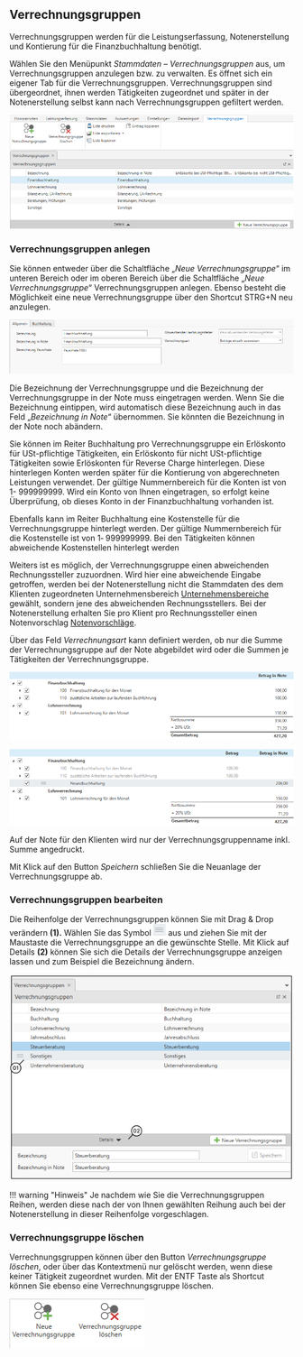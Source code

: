 ## Verrechnungsgruppen

Verrechnungsgruppen werden für die Leistungserfassung, Notenerstellung
und Kontierung für die Finanzbuchhaltung benötigt.

Wählen Sie den Menüpunkt *Stammdaten – Verrechnungsgruppen* aus, um
Verrechnungsgruppen anzulegen bzw. zu verwalten. Es öffnet sich ein
eigener Tab für die Verrechnungsgruppen. Verrechnungsgruppen sind
übergeordnet, ihnen werden Tätigkeiten zugeordnet und später in der
Notenerstellung selbst kann nach Verrechnungsgruppen gefiltert werden.


![](<img/image14.png>)

### Verrechnungsgruppen anlegen

Sie können entweder über die Schaltfläche „*Neue Verrechnungsgruppe*“ im
unteren Bereich oder im oberen Bereich über die Schaltfläche „*Neue
Verrechnungsgruppe*“ Verrechnungsgruppen anlegen. Ebenso besteht die
Möglichkeit eine neue Verrechnungsgruppe über den Shortcut STRG+N neu
anzulegen.

![](<img/image15.png>)

Die Bezeichnung der Verrechnungsgruppe und die Bezeichnung der
Verrechnungsgruppe in der Note muss eingetragen werden. Wenn Sie die
Bezeichnung eintippen, wird automatisch diese Bezeichnung auch in das
Feld „*Bezeichnung in Note*“ übernommen. Sie könnten die Bezeichnung in
der Note noch abändern.

Sie können im Reiter Buchhaltung pro Verrechnungsgruppe ein Erlöskonto
für USt-pflichtige Tätigkeiten, ein Erlöskonto für nicht USt-pflichtige
Tätigkeiten sowie Erlöskonten für Reverse Charge hinterlegen. Diese
hinterlegen Konten werden später für die Kontierung von abgerechneten
Leistungen verwendet. Der gültige Nummernbereich für die Konten ist von
1- 999999999. Wird ein Konto von Ihnen eingetragen, so erfolgt keine
Überprüfung, ob dieses Konto in der Finanzbuchhaltung vorhanden ist.

Ebenfalls kann im Reiter Buchhaltung eine Kostenstelle für die
Verrechnungsgruppe hinterlegt werden. Der gültige Nummernbereich für die
Kostenstelle ist von 1‑ 999999999. Bei den Tätigkeiten können
abweichende Kostenstellen hinterlegt werden 

Weiters ist es möglich, der Verrechnungsgruppe einen abweichenden
Rechnungssteller zuzuordnen. Wird hier eine abweichende Eingabe
getroffen, werden bei der Notenerstellung nicht die Stammdaten des dem
Klienten zugeordneten Unternehmensbereich [Unternehmensbereiche](/HONNext/Unternehmensbereiche) gewählt, sondern jene des abweichenden
Rechnungsstellers. Bei der Notenerstellung erhalten Sie pro Klient pro
Rechnungssteller einen Notenvorschlag [Notenvorschläge](/HONNext/Notenerstellung/Notenvorschläge).

Über das Feld *Verrechnungsart* kann definiert werden, ob nur die Summe
der Verrechnungsgruppe auf der Note abgebildet wird oder die Summen je
Tätigkeiten der Verrechnungsgruppe.


![](<img/image16.png>)


![](<img/image17.png>)

Auf der Note für den Klienten wird nur der Verrechnungsgruppenname inkl.
Summe angedruckt.

Mit Klick auf den Button *Speichern* schließen Sie die Neuanlage der
Verrechnungsgruppe ab.

### Verrechnungsgruppen bearbeiten

Die Reihenfolge der Verrechnungsgruppen können Sie mit Drag & Drop
verändern **(1).** Wählen Sie das Symbol
![](<img/image18.png>)  aus und ziehen Sie mit der
Maustaste die Verrechnungsgruppe an die gewünschte Stelle. Mit Klick auf
Details **(2)** können Sie sich die Details der Verrechnungsgruppe
anzeigen lassen und zum Beispiel die Bezeichnung ändern.



![](<img/image20.png>)

!!! warning "Hinweis"
    Je nachdem wie Sie die Verrechnungsgruppen Reihen, werden diese nach der
    von Ihnen gewählten Reihung auch bei der Notenerstellung in dieser
    Reihenfolge vorgeschlagen.

### Verrechnungsgruppe löschen

Verrechnungsgruppen können über den Button *Verrechnungsgruppe löschen*,
oder über das Kontextmenü nur gelöscht werden, wenn diese keiner
Tätigkeit zugeordnet wurden. Mit der ENTF Taste als Shortcut können Sie
ebenso eine Verrechnungsgruppe löschen.


![](<img/image21.png>)
